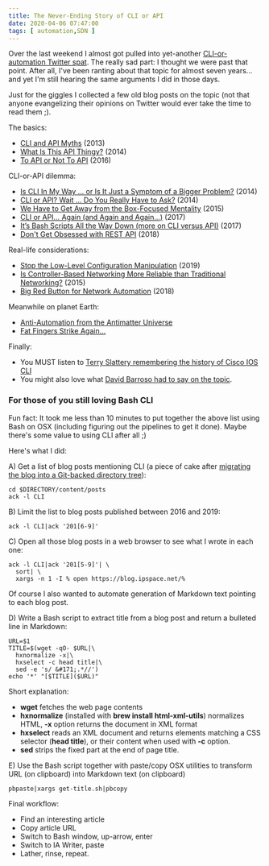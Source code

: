 ```yaml
---
title: The Never-Ending Story of CLI or API
date: 2020-04-06 07:47:00
tags: [ automation,SDN ]
---
```

Over the last weekend I almost got pulled into yet-another [CLI-or-automation Twitter spat](https://twitter.com/danieldibswe/status/1246412818196414464). The really sad part: I thought we were past that point. After all, I've been ranting about that topic for almost seven years... and yet I'm still hearing the same arguments I did in those days.

Just for the giggles I collected a few old blog posts on the topic (not that anyone evangelizing their opinions on Twitter would ever take the time to read them ;).
<!--more-->
The basics:

* [CLI and API Myths](https://blog.ipspace.net/2013/06/cli-and-api-myths.html) (2013)
* [What Is This API Thingy?](https://blog.ipspace.net/2014/07/what-is-this-api-thingy.html) (2014)
* [To API or Not To API](https://blog.ipspace.net/2016/10/to-api-or-not-to-api.html) (2016)

CLI-or-API dilemma:

* [Is CLI In My Way … or Is It Just a Symptom of a Bigger Problem?](https://blog.ipspace.net/2014/02/is-cli-in-my-way-or-is-it-just-symptom.html) (2014)
* [CLI or API? Wait … Do You Really Have to Ask?](https://blog.ipspace.net/2014/02/cli-or-api-wait-do-you-really-have-to.html) (2014)
* [We Have to Get Away from the Box-Focused Mentality](https://blog.ipspace.net/2015/03/we-have-to-get-away-from-box-focused.html) (2015)
* [CLI or API… Again (and Again and Again…)](https://blog.ipspace.net/2017/10/cli-or-api-again-and-again-and-again.html) (2017)
* [It’s Bash Scripts All the Way Down (more on CLI versus API)](https://blog.ipspace.net/2017/11/its-bash-scripts-all-way-down-more-on.html) (2017)
* [Don't Get Obsessed with REST API](https://blog.ipspace.net/2018/04/dont-get-obsessed-with-rest-api.html) (2018)

Real-life considerations:

* [Stop the Low-Level Configuration Manipulation](https://blog.ipspace.net/2019/05/stop-low-level-configuration.html) (2019)
* [Is Controller-Based Networking More Reliable than Traditional Networking?](https://blog.ipspace.net/2015/01/is-controller-based-networking-more.html) (2015)
* [Big Red Button for Network Automation](https://blog.ipspace.net/2018/02/big-red-button-for-network-automation.html) (2018)

Meanwhile on planet Earth:

* [Anti-Automation from the Antimatter Universe](https://blog.ipspace.net/2018/02/anti-automation-from-antimatter-universe.html)
* [Fat Fingers Strike Again…](https://blog.ipspace.net/2018/01/fat-fingers-strike-again.html)

Finally:

* You MUST listen to [Terry Slattery remembering the history of Cisco IOS CLI](https://blog.ipspace.net/2019/04/must-watch-history-of-cisco-ios-cli.html)
* You might also love what [David Barroso had to say on the topic](https://twitter.com/dbarrosop/status/1246551526581157889).

### For those of you still loving Bash CLI

Fun fact: It took me less than 10 minutes to put together the above list using Bash on OSX (including figuring out the pipelines to get it done). Maybe there's some value to using CLI after all ;)

Here's what I did:

A) Get a list of blog posts mentioning CLI (a piece of cake after [migrating the blog into a Git-backed directory tree](https://blog.ipspace.net/2020/03/ipspace-blog-runs-on-hugo.html)):

```
cd $DIRECTORY/content/posts 
ack -l CLI
```

B) Limit the list to blog posts published between 2016 and 2019:

```
ack -l CLI|ack '201[6-9]'
```

C) Open all those blog posts in a web browser to see what I wrote in each one:

```
ack -l CLI|ack '201[5-9]'| \
  sort| \
  xargs -n 1 -I % open https://blog.ipspace.net/%
```

Of course I also wanted to automate generation of Markdown text pointing to each blog post.

D) Write a Bash script to extract title from a blog post and return a bulleted line in Markdown:

```
URL=$1
TITLE=$(wget -qO- $URL|\
  hxnormalize -x|\
  hxselect -c head title|\
  sed -e 's/ &#171;.*//')
echo '*' "[$TITLE]($URL)"
```

Short explanation:

* **wget** fetches the web page contents
* **hxnormalize** (installed with **brew install html-xml-utils**) normalizes HTML, **-x** option returns the document in XML format
* **hxselect** reads an XML document and returns elements matching a CSS selector (**head title**), or their content when used with **-c** option.
* **sed** strips the fixed part at the end of page title.

E) Use the Bash script together with paste/copy OSX utilities to transform URL (on clipboard) into Markdown text (on clipboard)

```
pbpaste|xargs get-title.sh|pbcopy
```

Final workflow:

* Find an interesting article
* Copy article URL
* Switch to Bash window, up-arrow, enter
* Switch to IA Writer, paste
* Lather, rinse, repeat.
